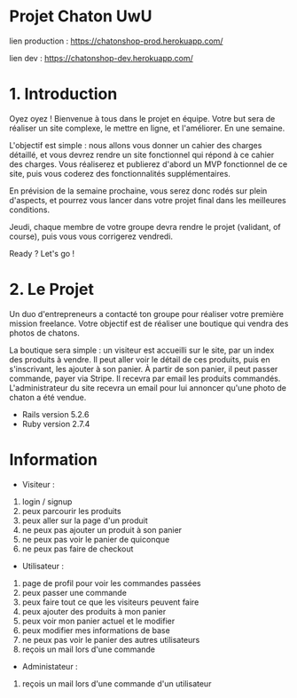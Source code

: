 # Projet Chaton UwU

lien production : https://chatonshop-prod.herokuapp.com/

lien dev : https://chatonshop-dev.herokuapp.com/

# 1. Introduction

Oyez oyez ! Bienvenue à tous dans le projet en équipe. Votre but sera de réaliser un site complexe, le mettre en ligne, et l'améliorer. En une semaine.

L'objectif est simple : nous allons vous donner un cahier des charges détaillé, et vous devrez rendre un site fonctionnel qui répond à ce cahier des charges. Vous réaliserez et publierez d'abord un MVP fonctionnel de ce site, puis vous coderez des fonctionnalités supplémentaires.

En prévision de la semaine prochaine, vous serez donc rodés sur plein d'aspects, et pourrez vous lancer dans votre projet final dans les meilleures conditions.

Jeudi, chaque membre de votre groupe devra rendre le projet (validant, of course), puis vous vous corrigerez vendredi.

Ready ? Let's go !

# 2. Le Projet

Un duo d'entrepreneurs a contacté ton groupe pour réaliser votre première mission freelance. Votre objectif est de réaliser une boutique qui vendra des photos de chatons.

La boutique sera simple : un visiteur est accueilli sur le site, par un index des produits à vendre. Il peut aller voir le détail de ces produits, puis en s'inscrivant, les ajouter à son panier. À partir de son panier, il peut passer commande, payer via Stripe. Il recevra par email les produits commandés. L'administrateur du site recevra un email pour lui annoncer qu'une photo de chaton a été vendue.

* Rails version 5.2.6
* Ruby version 2.7.4

# Information

* Visiteur :      
<ol>
                  <li>login / signup</li>
                  <li>peux parcourir les produits</li>
                  <li>peux aller sur la page d'un produit</li>
                  <li>ne peux pas ajouter un produit à son panier</li>
                  <li>ne peux pas voir le panier de quiconque</li>
                  <li>ne peux pas faire de checkout</li>
</ol>

* Utilisateur : 
<ol>
                  <li>page de profil pour voir les commandes passées</li>
                  <li>peux passer une commande</li>
                  <li>peux faire tout ce que les visiteurs peuvent faire</li>
                  <li>peux ajouter des produits à mon panier</li>
                  <li>peux voir mon panier actuel et le modifier</li>
                  <li>peux modifier mes informations de base</li>
                  <li>ne peux pas voir le panier des autres utilisateurs</li>
                  <li>reçois un mail lors d'une commande</li>
</ol>

* Administateur : 
<ol>
                  <li>reçois un mail lors d'une commande d'un utilisateur</li>
</ol>
